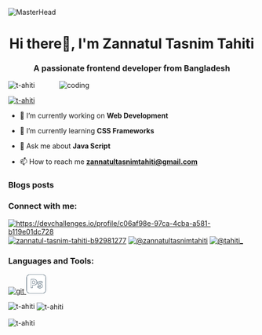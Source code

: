 ![MasterHead](https://camo.githubusercontent.com/59fc60c71a5bfaf918be50fa4029810272f7da7aff16df440d0f971bdbb5f6ce/68747470733a2f2f7777772e6469676974616c736f6c7574696f6e73657276696365732e636f6d2f696d672f73657276696365732f776562253230646576656c6f706d656e742e676966)

<h1 align="center">Hi there👋, I'm Zannatul Tasnim Tahiti</h1>
<h3 align="center">A passionate frontend developer from Bangladesh</h3>

<img align="right" alt="coding" width="400" src="https://user-images.githubusercontent.com/74038190/236119160-976a0405-caa7-470c-9356-16d43402ea0a.gif">

<p align="left"> <img src="https://komarev.com/ghpvc/?username=t-ahiti&label=Profile%20views&color=0e75b6&style=flat" alt="t-ahiti" /> </p>

<p align="left"> <a href="https://github.com/ryo-ma/github-profile-trophy"><img src="https://github-profile-trophy.vercel.app/?username=t-ahiti" alt="t-ahiti" /></a> </p>

- 🔭 I’m currently working on **Web Development**

- 🌱 I’m currently learning **CSS Frameworks**

- 💬 Ask me about **Java Script**

- 📫 How to reach me **zannatultasnimtahiti@gmail.com**

### Blogs posts
<!-- BLOG-POST-LIST:START -->
<!-- BLOG-POST-LIST:END -->

<h3 align="left">Connect with me:</h3>
<p align="left">
<a href="https://dev.to/https://devchallenges.io/profile/c06af98e-97ca-4cba-a581-b119e01dc728" target="blank"><img align="center" src="https://raw.githubusercontent.com/rahuldkjain/github-profile-readme-generator/master/src/images/icons/Social/devto.svg" alt="https://devchallenges.io/profile/c06af98e-97ca-4cba-a581-b119e01dc728" height="30" width="40" /></a>
<a href="https://linkedin.com/in/zannatul-tasnim-tahiti-b92981277" target="blank"><img align="center" src="https://raw.githubusercontent.com/rahuldkjain/github-profile-readme-generator/master/src/images/icons/Social/linked-in-alt.svg" alt="zannatul-tasnim-tahiti-b92981277" height="30" width="40" /></a>
<a href="https://medium.com/@zannatultasnimtahiti" target="blank"><img align="center" src="https://raw.githubusercontent.com/rahuldkjain/github-profile-readme-generator/master/src/images/icons/Social/medium.svg" alt="@zannatultasnimtahiti" height="30" width="40" /></a>
<a href="https://www.youtube.com/c/@tahiti_" target="blank"><img align="center" src="https://raw.githubusercontent.com/rahuldkjain/github-profile-readme-generator/master/src/images/icons/Social/youtube.svg" alt="@tahiti_" height="30" width="40" /></a>
</p>

<h3 align="left">Languages and Tools:</h3>
<p align="left"> <a href="https://git-scm.com/" target="_blank" rel="noreferrer"> <img src="https://www.vectorlogo.zone/logos/git-scm/git-scm-icon.svg" alt="git" width="40" height="40"/> </a> <a href="https://www.photoshop.com/en" target="_blank" rel="noreferrer"> <img src="https://raw.githubusercontent.com/devicons/devicon/master/icons/photoshop/photoshop-line.svg" alt="photoshop" width="40" height="40"/> </a> </p>

<p><img align="left" src="https://github-readme-stats.vercel.app/api/top-langs?username=t-ahiti&show_icons=true&locale=en&layout=compact" alt="t-ahiti" /></p>

<p>&nbsp;<img align="center" src="https://github-readme-stats.vercel.app/api?username=t-ahiti&show_icons=true&locale=en" alt="t-ahiti" /></p>

<p><img align="center" src="https://github-readme-streak-stats.herokuapp.com/?user=t-ahiti&" alt="t-ahiti" /></p>
